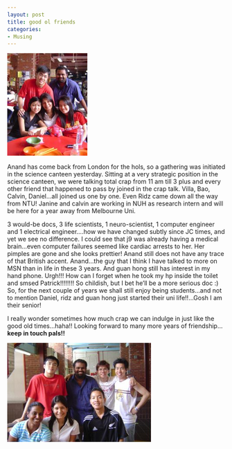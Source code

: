 ```yaml
---
layout: post
title: good ol friends
categories:
- Musing
---
```



![](/img/jc_11.jpg)

Anand has come back from London for the hols, so a gathering was initiated in the science canteen yesterday. Sitting at a very strategic position in the science canteen, we were talking total crap from 11 am till 3 plus and every other friend that happened to pass by joined in the crap talk. Villa, Bao, Calvin, Daniel…all joined us one by one. Even Ridz came down all the way from NTU! Janine and calvin are working in NUH as research intern and will be here for a year away from Melbourne Uni.

3 would-be docs, 3 life scientists, 1 neuro-scientist, 1 computer engineer and 1 electrical engineer….how we have changed subtly since JC times, and yet we see no difference. I could see that j9 was already having a medical brain…even computer failures seemed like cardiac arrests to her. Her pimples are gone and she looks prettier! Anand still does not have any trace of that British accent. Anand…the guy that I think I have talked to more on MSN than in life in these 3 years. And guan hong still has interest in my hand phone. Urgh!!! How can I forget when he took my hp inside the toilet and smsed Patrick!!!!!!!! So childish, but I bet he’ll be a more serious doc :) So, for the next couple of years we shall still enjoy being students…and not to mention Daniel, ridz and guan hong just started their uni life!!...Gosh I am their senior!

I really wonder sometimes how much crap we can indulge in just like the good old times...haha!! Looking forward to many more years of friendship…**keep in touch pals!!**

![](/img/jc_2.jpg)
